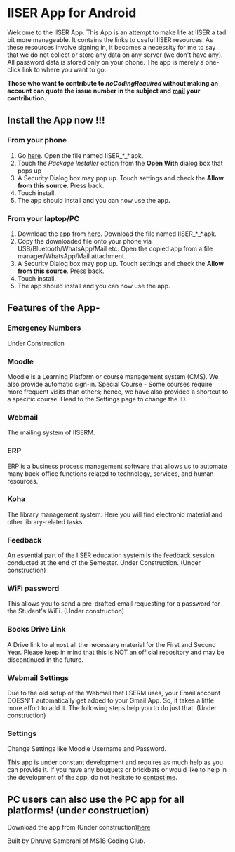 # IISER App for Android
Welcome to the IISER App.
This App is an attempt to make life at IISER a tad bit more manageable. It contains the links to useful IISER resources. As these resources involve signing in, it becomes a necessity for me to say that we do not collect or store any data on any server (we don't have any). All password data is stored only on your phone. The app is merely a one-click link to where you want to go.

**Those who want to contribute to $noCodingRequired$ without making an account can quote the issue number in the subject and [mail](mailto:dhruvasambrani19@gmail.com?subject=IISER-Android%20$noCodingRequired$%20Issue%23&body=Following%20Info%20pertains%20to%20issue%23) your contribution.**
## Install the App now !!!
### From your phone
1. Go [here](https://drive.google.com/drive/folders/1RUnruJILBjbDXUyKMgqoNXoY3RGbgo8i?usp=sharing). Open the file named IISER_\*_\*.apk.
2. Touch the *Package Installer* option from the **Open With** dialog box that pops up
3. A Security Dialog box may pop up. Touch settings and check the **Allow from this source**. Press back.
4. Touch install.
5. The app should install and you can now use the app.

### From your laptop/PC
1. Download the app from [here](https://drive.google.com/drive/folders/1RUnruJILBjbDXUyKMgqoNXoY3RGbgo8i?usp=sharing). Download the file named IISER_\*_\*.apk.
2. Copy the downloaded file onto your phone via USB/Bluetooth/WhatsApp/Mail etc. Open the copied app from a file manager/WhatsApp/Mail attachment.
3. A Security Dialog box may pop up. Touch settings and check the **Allow from this source**. Press back.
4. Touch install.
5. The app should install and you can now use the app.

## Features of the App-

### Emergency Numbers
  Under Construction

### Moodle
  Moodle is a Learning Platform or course management system (CMS). We also provide automatic sign-in.
Special Course - Some courses require more frequent visits than others; hence, we have also provided a shortcut to a specific course. Head to the Settings page to change the ID.

### Webmail
  The mailing system of IISERM.

### ERP
  ERP is a business process management software that allows us to automate many back-office functions related to technology, services, and human resources.

### Koha
  The library management system. Here you will find electronic material and other library-related tasks.

### Feedback
  An essential part of the IISER education system is the feedback session conducted at the end of the Semester. Under Construction. (Under construction)

### WiFi password
  This allows you to send a pre-drafted email requesting for a password for the Student's WiFi. (Under construction)

### Books Drive Link
  A Drive link to almost all the necessary material for the First and Second Year. Please keep in mind that this is NOT an official repository and may be discontinued in the future.

### Webmail Settings
  Due to the old setup of the Webmail that IISERM uses, your Email account DOESN'T automatically get added to your Gmail App. So, it takes a little more effort to add it. The following steps help you to do just that. (Under construction)

### Settings
  Change Settings like Moodle Username and Password.

This app is under constant development and requires as much help as you can provide it. If you have any bouquets or brickbats or would like to help in the development of the app, do not hesitate to [contact me](mailto:dhruvasambrani19@gmail.com).

## PC users can also use the PC app for all platforms! (under construction)
Download the app from (Under construction)[here](https://github.com/DhruvaSambrani/IISER-pc)

Built by Dhruva Sambrani of MS18 Coding Club.
